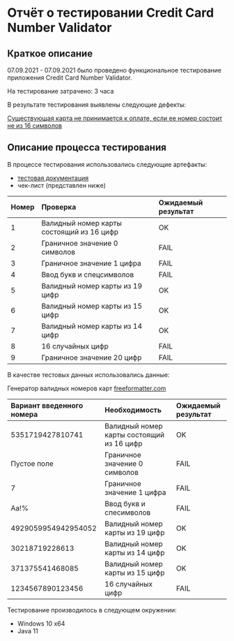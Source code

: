 # Отчёт о тестировании Credit Card Number Validator

## Краткое описание

07.09.2021 - 07.09.2021 было проведено функциональное тестирование приложения Credit Card Number Validator.

На тестирование затрачено: 3 часа

В результате тестирования выявлены следующие дефекты:

[Существующая карта не принимается к оплате, если ее номер состоит не из 16 символов](https://github.com/Maryust/Maryust-JavaHomework1.2/issues/1#issue-990186384)

## Описание процесса тестирования

В процессе тестирования использовались следующие артефакты:
* [тестовая документация](https://github.com/netology-code/javaqa-homeworks/blob/master/intro/MERGED.md)
* чек-лист (представлен ниже)

| Номер | Проверка| Ожидаемый результат |
|:-----|:---------|:-----|
| 1 | Валидный номер карты состоящий из 16 цифр | OK
|2 | Граничное значение 0 символов | FAIL
|3 | Граничное значение 1 цифра | FAIL
|4 | Ввод букв и спецсимволов | FAIL
|5 | Валидный номер карты из 19 цифр | OK
|6 | Валидный номер карты из 15 цифр | OK
|7 | Валидный номер карты из 14 цифр | OK
|8 | 16 случайных цифр | FAIL
|9 | Граничное значение 20 цифр | FAIL


В качестве тестовых данных использовались данные:

Генератор валидных номеров карт [freeformatter.com](https://www.freeformatter.com/credit-card-number-generator-validator.html)

| Вариант введенного номера | Необходимость| Ожидаемый результат |
|:------|:-----|:-----|
| 5351719427810741 | Валидный номер карты состоящий из 16 цифр | OK
| Пустое поле | Граничное значение 0 символов | FAIL
| 7 | Граничное значение 1 цифра | FAIL
| Аа!% | Ввод букв и спесимволов | FAIL
| 4929059954942954052 | Валидный номер карты из 19 цифр | OK
| 30218719228613 | Валидный номер карты из 14 цифр | OK
| 371375541468085 |  Валидный номер карты из 15 цифр | OK
| 1234567890123456 |  16 случайных цифр | FAIL

Тестирование производилось в следующем окружении:
* Windows 10 x64
* Java 11
